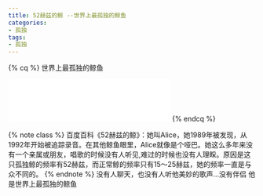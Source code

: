 ```yaml
---
title: 52赫兹的鲸 --世界上最孤独的鲸鱼
categories:
- 孤独
tags:
- 孤独
---
```

{% cq %}
世界上最孤独的鲸鱼
<iframe frameborder="no" border="0" marginwidth="0" marginheight="0" width=330 height=86 src="//music.163.com/outchain/player?type=2&id=26130894&auto=0&height=66"></iframe>
{% endcq %}

{% note class %}
百度百科《52赫兹的鲸》：她叫Alice，她1989年被发现，从1992年开始被追踪录音。在其他鲸鱼眼里，Alice就像是个哑巴。她这么多年来没有一个亲属或朋友，唱歌的时候没有人听见,难过的时候也没有人理睬。原因是这只孤独鲸的频率有52赫兹，而正常鲸的频率只有15～25赫兹，她的频率一直是与众不同的。
{% endnote %}
没有人聊天，也没有人听他美妙的歌声...没有伴侣 他是世界上最孤独的鲸鱼